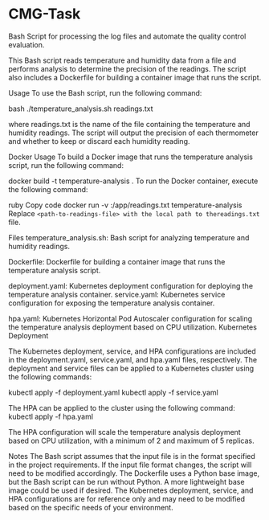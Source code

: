 # CMG-Task

Bash Script for processing the log files and automate the quality control evaluation.

This Bash script reads temperature and humidity data from a file and performs analysis to determine the precision of the readings. The script also includes a Dockerfile for building a container image that runs the script.

Usage
To use the Bash script, run the following command:

bash
./temperature_analysis.sh readings.txt

where readings.txt is the name of the file containing the temperature and humidity readings. The script will output the precision of each thermometer and whether to keep or discard each humidity reading.

Docker Usage
To build a Docker image that runs the temperature analysis script, run the following command:

docker build -t temperature-analysis .
To run the Docker container, execute the following command:

ruby
Copy code
docker run -v <path-to-readings-file>:/app/readings.txt temperature-analysis
Replace `<path-to-readings-file> with the local path to thereadings.txt` file.

Files
temperature_analysis.sh: Bash script for analyzing temperature and humidity readings.

Dockerfile: Dockerfile for building a container image that runs the temperature analysis script.

deployment.yaml: Kubernetes deployment configuration for deploying the temperature analysis container.
service.yaml: Kubernetes service configuration for exposing the temperature analysis container.

hpa.yaml: Kubernetes Horizontal Pod Autoscaler configuration for scaling the temperature analysis deployment based on CPU utilization.
Kubernetes Deployment

The Kubernetes deployment, service, and HPA configurations are included in the deployment.yaml, service.yaml, and hpa.yaml files, respectively. The deployment and service files can be applied to a Kubernetes cluster using the following commands:

kubectl apply -f deployment.yaml
kubectl apply -f service.yaml

The HPA can be applied to the cluster using the following command:
kubectl apply -f hpa.yaml

The HPA configuration will scale the temperature analysis deployment based on CPU utilization, with a minimum of 2 and maximum of 5 replicas.

Notes
The Bash script assumes that the input file is in the format specified in the project requirements. If the input file format changes, the script will need to be modified accordingly.
The Dockerfile uses a Python base image, but the Bash script can be run without Python. A more lightweight base image could be used if desired.
The Kubernetes deployment, service, and HPA configurations are for reference only and may need to be modified based on the specific needs of your environment.

